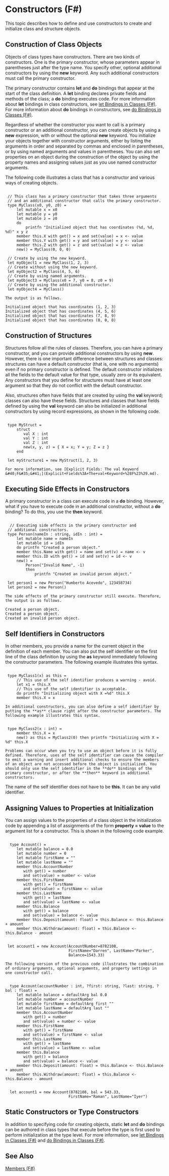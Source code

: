 # Constructors (F#)

This topic describes how to define and use constructors to create and initialize class and structure objects.


## Construction of Class Objects
Objects of class types have constructors. There are two kinds of constructors. One is the primary constructor, whose parameters appear in parentheses just after the type name. You specify other, optional additional constructors by using the **new** keyword. Any such additional constructors must call the primary constructor.

The primary constructor contains **let** and **do** bindings that appear at the start of the class definition. A **let** binding declares private fields and methods of the class; a **do** binding executes code. For more information about **let** bindings in class constructors, see [let Bindings in Classes &#40;F&#35;&#41;](let+Bindings+in+Classes+%28F%23%29.md). For more information about **do** bindings in constructors, see [do Bindings in Classes &#40;F&#35;&#41;](do+Bindings+in+Classes+%28F%23%29.md).

Regardless of whether the constructor you want to call is a primary constructor or an additional constructor, you can create objects by using a **new** expression, with or without the optional **new** keyword. You initialize your objects together with constructor arguments, either by listing the arguments in order and separated by commas and enclosed in parentheses, or by using named arguments and values in parentheses. You can also set properties on an object during the construction of the object by using the property names and assigning values just as you use named constructor arguments.

The following code illustrates a class that has a constructor and various ways of creating objects.

```

 // This class has a primary constructor that takes three arguments
 // and an additional constructor that calls the primary constructor.
 type MyClass(x0, y0, z0) =
     let mutable x = x0
     let mutable y = y0
     let mutable z = z0
     do
         printfn "Initialized object that has coordinates (%d, %d, %d)" x y z
     member this.X with get() = x and set(value) = x <- value
     member this.Y with get() = y and set(value) = y <- value
     member this.Z with get() = z and set(value) = z <- value
     new() = MyClass(0, 0, 0)

 // Create by using the new keyword.
 let myObject1 = new MyClass(1, 2, 3)
 // Create without using the new keyword.
 let myObject2 = MyClass(4, 5, 6)
 // Create by using named arguments.
 let myObject3 = MyClass(x0 = 7, y0 = 8, z0 = 9)
 // Create by using the additional constructor.
 let myObject4 = MyClass()
```

    The output is as follows.


```
Initialized object that has coordinates (1, 2, 3)
Initialized object that has coordinates (4, 5, 6)
Initialized object that has coordinates (7, 8, 9)
Initialized object that has coordinates (0, 0, 0)
```

## Construction of Structures
Structures follow all the rules of classes. Therefore, you can have a primary constructor, and you can provide additional constructors by using **new**. However, there is one important difference between structures and classes: structures can have a default constructor (that is, one with no arguments) even if no primary constructor is defined. The default constructor initializes all the fields to the default value for that type, usually zero or its equivalent. Any constructors that you define for structures must have at least one argument so that they do not conflict with the default constructor.

Also, structures often have fields that are created by using the **val** keyword; classes can also have these fields. Structures and classes that have fields defined by using the **val** keyword can also be initialized in additional constructors by using record expressions, as shown in the following code.

```

 type MyStruct =
     struct
        val X : int
        val Y : int
        val Z : int
        new(x, y, z) = { X = x; Y = y; Z = z }
     end

 let myStructure1 = new MyStruct(1, 2, 3) 
```

    For more information, see [Explicit Fields: The val Keyword &#40;F&#35;&#41;](Explicit+Fields%3A+The+val+Keyword+%28F%23%29.md).


## Executing Side Effects in Constructors
A primary constructor in a class can execute code in a **do** binding. However, what if you have to execute code in an additional constructor, without a **do** binding? To do this, you use the **then** keyword.

```

  // Executing side effects in the primary constructor and
 // additional constructors.
 type Person(nameIn : string, idIn : int) =
     let mutable name = nameIn
     let mutable id = idIn
     do printfn "Created a person object."
     member this.Name with get() = name and set(v) = name <- v
     member this.ID with get() = id and set(v) = id <- v
     new() = 
         Person("Invalid Name", -1)
         then
             printfn "Created an invalid person object."

 let person1 = new Person("Humberto Acevedo", 123458734)
 let person2 = new Person()
```

    The side effects of the primary constructor still execute. Therefore, the output is as follows.


```
Created a person object.
Created a person object.
Created an invalid person object.
```

## Self Identifiers in Constructors
In other members, you provide a name for the current object in the definition of each member. You can also put the self identifier on the first line of the class definition by using the **as** keyword immediately following the constructor parameters. The following example illustrates this syntax.

```

 type MyClass1(x) as this =
     // This use of the self identifier produces a warning - avoid.
     let x1 = this.X
     // This use of the self identifier is acceptable.
     do printfn "Initializing object with X =%d" this.X
     member this.X = x
```

    In additional constructors, you can also define a self identifier by putting the **as** clause right after the constructor parameters. The following example illustrates this syntax.

```

 type MyClass2(x : int) =
     member this.X = x
     new() as this = MyClass2(0) then printfn "Initializing with X = %d" this.X
```

    Problems can occur when you try to use an object before it is fully defined. Therefore, uses of the self identifier can cause the compiler to emit a warning and insert additional checks to ensure the members of an object are not accessed before the object is initialized. You should only use the self identifier in the **do** bindings of the primary constructor, or after the **then** keyword in additional constructors.

The name of the self identifier does not have to be **this**. It can be any valid identifier.


## Assigning Values to Properties at Initialization
You can assign values to the properties of a class object in the initialization code by appending a list of assignments of the form **property = value** to the argument list for a constructor. This is shown in the following code example.

```

  type Account() =
     let mutable balance = 0.0
     let mutable number = 0
     let mutable firstName = ""
     let mutable lastName = ""
     member this.AccountNumber
        with get() = number
        and set(value) = number <- value
     member this.FirstName
        with get() = firstName
        and set(value) = firstName <- value
     member this.LastName
        with get() = lastName
        and set(value) = lastName <- value
     member this.Balance
        with get() = balance
        and set(value) = balance <- value
     member this.Deposit(amount: float) = this.Balance <- this.Balance + amount
     member this.Withdraw(amount: float) = this.Balance <- this.Balance - amount
    
   
 let account1 = new Account(AccountNumber=8782108, 
                            FirstName="Darren", LastName="Parker",
                            Balance=1543.33)
```

    The following version of the previous code illustrates the combination of ordinary arguments, optional arguments, and property settings in one constructor call.

```

  type Account(accountNumber : int, ?first: string, ?last: string, ?bal : float) =
     let mutable balance = defaultArg bal 0.0
     let mutable number = accountNumber
     let mutable firstName = defaultArg first ""
     let mutable lastName = defaultArg last ""
     member this.AccountNumber
        with get() = number
        and set(value) = number <- value
     member this.FirstName
        with get() = firstName
        and set(value) = firstName <- value
     member this.LastName
        with get() = lastName
        and set(value) = lastName <- value
     member this.Balance
        with get() = balance
        and set(value) = balance <- value
     member this.Deposit(amount: float) = this.Balance <- this.Balance + amount
     member this.Withdraw(amount: float) = this.Balance <- this.Balance - amount
   
   
  let account1 = new Account(8782108, bal = 543.33,
                            FirstName="Raman", LastName="Iyer")
```

    
## Static Constructors or Type Constructors
In addition to specifying code for creating objects, static **let** and **do** bindings can be authored in class types that execute before the type is first used to perform initialization at the type level. For more information, see [let Bindings in Classes &#40;F&#35;&#41;](let+Bindings+in+Classes+%28F%23%29.md) and [do Bindings in Classes &#40;F&#35;&#41;](do+Bindings+in+Classes+%28F%23%29.md).


## See Also
[Members &#40;F&#35;&#41;](Members+%28F%23%29.md)

